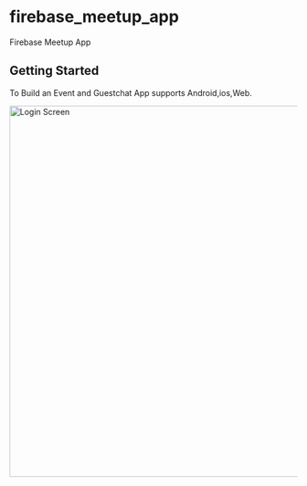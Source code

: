 # firebase_meetup_app

Firebase Meetup App

## Getting Started

 To Build an Event and Guestchat App supports Android,ios,Web.



<a href="https://drive.google.com/uc?export=view&id=1ii3qPurVeAjZ0eNESSMJZ9YeJW9qaTQB"><img src="https://drive.google.com/uc?export=view&id=<1ii3qPurVeAjZ0eNESSMJZ9YeJW9qaTQB>" style="width: 650px; max-width: 100%; height: auto" title="Login Screen" />